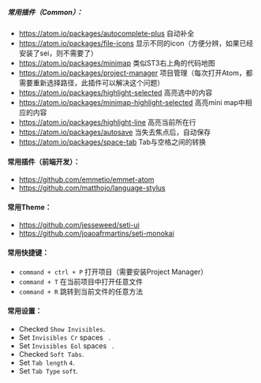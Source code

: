 ##### 常用插件（Common）：

- <https://atom.io/packages/autocomplete-plus> 自动补全
- <https://atom.io/packages/file-icons> 显示不同的icon（方便分辨，如果已经安装了sei，则不需要了）
- <https://atom.io/packages/minimap> 类似ST3右上角的代码地图
- <https://atom.io/packages/project-manager> 项目管理（每次打开Atom，都需要重新选择路径，此插件可以解决这个问题）
- <https://atom.io/packages/highlight-selected> 高亮选中的内容
- <https://atom.io/packages/minimap-highlight-selected> 高亮mini map中相应的内容
- <https://atom.io/packages/highlight-line> 高亮当前所在行
- <https://atom.io/packages/autosave> 当失去焦点后，自动保存
- <https://atom.io/packages/space-tab> Tab与空格之间的转换

#### 常用插件（前端开发）：

- <https://github.com/emmetio/emmet-atom>
- <https://github.com/matthojo/language-stylus>

#### 常用Theme：

- https://github.com/jesseweed/seti-ui
- https://github.com/joaoafrmartins/seti-monokai

#### 常用快捷键：

- `command + ctrl + P` 打开项目（需要安装Project Manager）
- `command + T` 在当前项目中打开任意文件
- `command + R` 跳转到当前文件的任意方法

#### 常用设置：
- Checked `Show Invisibles`.
- Set `Invisibles Cr` spaces ` `.
- Set `Invisibles Eol` spaces ` `.
- Checked `Soft Tabs`.
- Set `Tab length` `4`.
- Set `Tab Type` `soft`.
